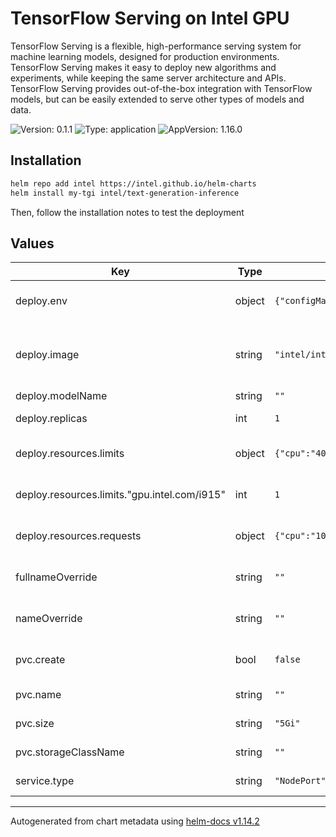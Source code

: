 # TensorFlow Serving on Intel GPU

TensorFlow Serving is a flexible, high-performance serving system for machine learning models, designed for production environments. TensorFlow Serving makes it easy to deploy new algorithms and experiments, while keeping the same server architecture and APIs. TensorFlow Serving provides out-of-the-box integration with TensorFlow models, but can be easily extended to serve other types of models and data.

![Version: 0.1.1](https://img.shields.io/badge/Version-0.1.1-informational?style=flat-square) ![Type: application](https://img.shields.io/badge/Type-application-informational?style=flat-square) ![AppVersion: 1.16.0](https://img.shields.io/badge/AppVersion-1.16.0-informational?style=flat-square)

## Installation

```bash
helm repo add intel https://intel.github.io/helm-charts
helm install my-tgi intel/text-generation-inference
```

Then, follow the installation notes to test the deployment

## Values

| Key | Type | Default | Description |
|-----|------|---------|-------------|
| deploy.env | object | `{"configMapName":"intel-proxy-config","enabled":true}` | Add Environment mapping |
| deploy.image | string | `"intel/intel-extension-for-tensorflow:serving-gpu"` | Intel Extension for Tensorflow Serving image |
| deploy.modelName | string | `""` | Model Name |
| deploy.replicas | int | `1` | Number of pods |
| deploy.resources.limits | object | `{"cpu":"4000m","gpu.intel.com/i915":1,"memory":"1Gi"}` | Maximum resources per pod |
| deploy.resources.limits."gpu.intel.com/i915" | int | `1` | Intel GPU Device Configuration |
| deploy.resources.requests | object | `{"cpu":"1000m","memory":"512Mi"}` | Minimum resources per pod |
| fullnameOverride | string | `""` | Full qualified Domain Name |
| nameOverride | string | `""` | Name of the serving service |
| pvc.create | bool | `false` | Create PVC instead of reuse |
| pvc.name | string | `""` | Name of the PVC |
| pvc.size | string | `"5Gi"` | Size of the storage |
| pvc.storageClassName | string | `""` | Storage class name |
| service.type | string | `"NodePort"` | Type of service |

----------------------------------------------
Autogenerated from chart metadata using [helm-docs v1.14.2](https://github.com/norwoodj/helm-docs/releases/v1.14.2)
